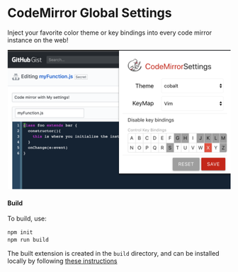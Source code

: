 # CodeMirror Global Settings

Inject your favorite color theme or key bindings into every code mirror instance on the web!

![Screen shot](./assets/ScreenShot.png)


#### Build

To build, use:

```bash
npm init
npm run build
```

The built extension is created in the `build` directory, and can be installed
locally by following [these instructions](
https://github.com/jdthorpe/codemirror-global-settings)


<!--
images were converted like so: 
homebrew install imagemagick
cd public/assets
magick -background none ./cm-icon.svg -resize 128x128 -format png ./cm-icon-128.png
magick -background none ./cm-icon.svg -resize 48x48 -format png ./cm-icon-48.png
magick -background none ./cm-icon.svg -resize 32x32 -format png ./cm-icon-32.png
magick -background none ./cm-icon.svg -resize 16x16 -format png ./cm-icon-16.png

clean up befor publishing: 

ls -aR build | grep '\(~\|swp\)$' | xargs rm -f

-->






